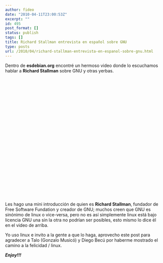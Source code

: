 ```yaml
---
author: fideo
date: "2010-04-11T23:00:53Z"
excerpt: ""
id: 495
post_format: []
status: publish
tags: []
title: Richard Stallman entrevista en español sobre GNU
type: posts
url: /2010/04/richard-stallman-entrevista-en-espanol-sobre-gnu.html
---
```

Dentro de **esdebian.org** encontré un hermoso video donde lo escuchamos hablar a **Richard Stallman** sobre GNU y otras yerbas.

<object classid="clsid:d27cdb6e-ae6d-11cf-96b8-444553540000" codebase="http://download.macromedia.com/pub/shockwave/cabs/flash/swflash.cab#version=6,0,40,0" height="385" width="480"><param name="allowFullScreen" value="true"></param><param name="allowscriptaccess" value="always"></param><param name="src" value="http://www.youtube.com/v/b2oIsxei05o&hl=en_US&fs=1&"></param><param name="allowfullscreen" value="true"></param><embed allowfullscreen="true" allowscriptaccess="always" height="385" src="http://www.youtube.com/v/b2oIsxei05o&hl=en_US&fs=1&" type="application/x-shockwave-flash" width="480"></embed></object>

Les hago una mini introducción de quien es **Richard Stallman**, fundador de Free Software Fundation y creador de GNU; muchos creen que GNU es sinónimo de linux o vice-versa, pero no es así simplemente linux está bajo licencia GNU una sin la otra no podrían ser posibles, esto mismo lo dice él en el video de arriba.

Yo uso linux e invito a la gente a que lo haga, aprovecho este post para agradecer a Talo (Gonzalo Musicó) y Diego Becú por haberme mostrado el camino a la felicidad / linux.

***Enjoy!!!***
